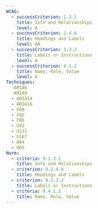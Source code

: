```yaml
---
WCAG:
  - successCriterion: 1.3.1
    title: Info and Relationships
    level: A
  - successCriterion: 2.4.6
    title: Headings and Labels
    level: AA
  - successCriterion: 3.3.2
    title: Labels or Instructions
    level: A
  - successCriterion: 4.1.2
    title: Name, Role, Value
    level: A
Techniques:
  -ARIA6
  -ARIA9
  - ARIA14
  - ARIA16
  - F68
  - F82
  - F86
  - G82
  - G131
  - G167
  - H44
  - H65
Norm:
  - criteria: 9.1.3.1
    title: Info and Relationships
  - criterion: 9.2.4.6
    title: Headings and Labels
  - criterion: 9.3.3.2
    title: Labels or Instructions
  - criteria: 9.4.1.2
    title: Name, Role, Value
---
```

